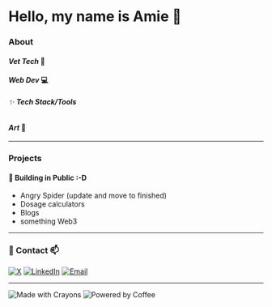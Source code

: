# Hello, my name is Amie 👋

### About
#### *Vet Tech* 🐾

#### *Web Dev* 💻

###### ✨ **Tech Stack/Tools**

#### *Art* 🎨

---

### Projects
#### 🌱 Building in Public :-D 
- Angry Spider (update and move to finished)
- Dosage calculators
- Blogs
- something Web3

---

### 💬 Contact 📫
[![X](https://skillicons.dev/icons?i=twitter)](https://x.com/AmieRomano79)
[![LinkedIn](https://skillicons.dev/icons?i=linkedin)](https://linkedin.com/in/amie-romano-291159a2)
[![Email](https://skillicons.dev/icons?i=gmail)](mailto:amie.romano79@gmail.com)


---
![Made with Crayons](https://forthebadge.com/images/badges/made-with-crayons.png) 
![Powered by Coffee](https://forthebadge.com/images/badges/powered-by-coffee.png)

